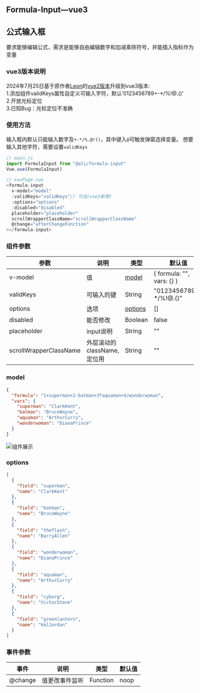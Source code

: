 ## Formula-Input—vue3

## 公式输入框
要求能够编辑公式，需求是能够自由编辑数字和加减乘除符号，并能插入指标作为变量
### vue3版本说明
2024年7月25日基于原作者[Leon](https://github.com/leonzhang1108)的[vue2版本](https://github.com/leonzhang1108/formula-input)</a>升级到vue3版本:
<br>1.添加组件validKeys属性自定义可输入字符，默认‘0123456789+-*/%!@.()’
<br>2.开放光标定位
<br>3.已知Bug：光标定位不准确

### 使用方法
输入框内默认只能输入数字及```+-*/%.@!()```，其中键入```@```可触发弹窗选择变量。
想要输入其他字符，需要设置```validKeys```
```typescript
// main.js
import FormulaInput from "@ali/formula-input"
Vue.use(FormulaInput)

// xxxPage.vue
<formula-input
  v-model="model"
  :validKeys="validKeys"// 可选(vue3新增)
  :options="options"
  :disabled="disabled"
  placeholder="placeholder"
  scrollWrapperClassName="scrollWrapperClassName"
  @change="afterChangeFunction"
></formula-input>
```

### 组件参数

| 参数     | 说明             | 类型                   | 默认值 |
| -------- | ---------------- | ------------------------ | ------ |
| v-model  | 值 | [model](#model) | { formula: "", vars: {} } |
| validKeys  | 可输入的键 | String | "0123456789+-*/%!@.()" |
| options  | 选项 | [options](#options) | [] |
| disabled | 能否修改 | Boolean | false |
| placeholder | input说明 | String | "" |
| scrollWrapperClassName | 外层滚动的className,定位用 | String   | ""  |

### model
```json
{
  "formula": "1+superman+2-batman+3*aquaman+4/wonderwoman",
  "vars": {
    "superman": "ClarkKent",
    "batman": "BruceWayne",
    "aquaman": "ArthurCurry",
    "wonderwoman": "DianaPrince"
  }
}
```
![组件展示](https://cube.elemecdn.com/5/02/cdc9917b0b01ae690ca2e4f13ef14png.png)


### options
```json
[
  {
    "field": "superman",
    "name": "ClarkKent"
  },
  {
    "field": "batman",
    "name": "BruceWayne"
  },
  {
    "field": "theflash",
    "name": "BarryAllen"
  },
  {
    "field": "wonderwoman",
    "name": "DianaPrince"
  },
  {
    "field": "aquaman",
    "name": "ArthurCurry"
  },
  {
    "field": "cyborg",
    "name": "VictorStone"
  },
  {
    "field": "greenlantern",
    "name": "HalJordan"
  }
]
```


### 事件参数
| 事件     | 说明             | 类型                   | 默认值 |
| -------- | ---------------- | ------------------------ | ------ |
| @change | 值更改事件监听 | Function   | noop |
